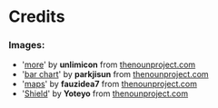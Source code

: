 # Credits

### Images:
* '[more](https://thenounproject.com/unlimicon/collection/more/)' by **unlimicon** from [thenounproject.com](thenounproject.com)
* '[bar chart](https://thenounproject.com/naripuru/collection/graph/)' by **parkjisun** from [thenounproject.com](thenounproject.com)
* '[maps](https://thenounproject.com/fauzidea7/collection/maps/)' by **fauzidea7** from [thenounproject.com](thenounproject.com)
* '[Shield](https://thenounproject.com/Yoteyo/collection/shield/)' by **Yoteyo** from [thenounproject.com](thenounproject.com)
